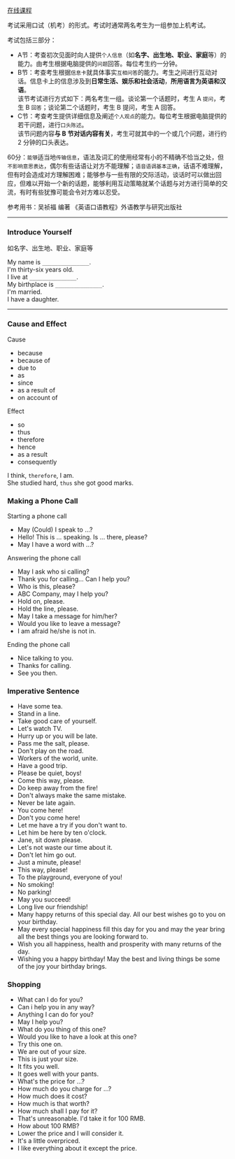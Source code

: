 [在线课程](https://my.lexue-cloud.com/courseMng)

考试采用口试（机考）的形式。考试时通常两名考生为一组参加上机考试。

考试包括三部分：
- A节：考查初次见面时向人提供`个人信息`（如**名字、出生地、职业、家庭**等）的能力。由考生根据电脑提供的`问题`回答。每位考生约一分钟。
- B节：考查考生根据`信息卡`就具体事实`互相问答`的能力。考生之间进行互动对话。信息卡上的信息涉及到**日常生活、娱乐和社会活动**，**所用语言为英语和汉语**。<br/>
该节考试进行方式如下：两名考生一组。谈论第一个话题时，考生 A `提问`，考生 B `回答`；谈论第二个话题时，考生 B 提问，考生 A 回答。
- C节：考查考生提供详细信息及阐述`个人观点`的能力。每位考生根据电脑提供的若干问题，进行`口头陈述`。<br/>
该节问题内容**与 B 节对话内容有关**，考生可就其中的一个或几个问题，进行约 2 分钟的口头表达。

60分：`能够`适当地`传输信息`，语法及词汇的使用经常有小的不精确不恰当之处，但`不影响意思表达`，偶尔有些话语让对方不能理解；`语音语调基本正确`，话语不难理解，但有时会造成对方理解困难；能够参与一些有限的交际活动，谈话时可以做出回应，但难以开始一个新的话题，能够利用互动策略就某个话题与对方进行简单的交流，有时有些犹豫可能会令对方难以忍受。

参考用书：吴祯福 编著 《英语口语教程》外语教学与研究出版社

---

### Introduce Yourself

如名字、出生地、职业、家庭等

My name is `_______________`.<br/>
I'm thirty-six years old.<br/>
I live at  `_______________`.<br/>
My birthplace is  `_______________`.<br/>
I'm married.<br/>
I have a daughter.<br/>

---

### Cause and Effect

Cause
- because
- because of
- due to
- as
- since
- as a result of
- on account of

Effect
- so
- thus
- therefore
- hence
- as a result
- consequently

I think, `therefore`, I am.<br/>
She studied hard, `thus` she got good marks.

### Making a Phone Call

Starting a phone call
- May (Could) I speak to ...?
- Hello! This is ... speaking. Is ... there, please?
- May I have a word with ...?

Answering the phone call
- May I ask who si calling?
- Thank you for calling... Can I help you?
- Who is this, please?
- ABC Company, may I help you?
- Hold on, please.
- Hold the line, please.
- May I take a message for him/her?
- Would you like to leave a message?
- I am afraid he/she is not in.

Ending the phone call
- Nice talking to you.
- Thanks for calling.
- See you then.

### Imperative Sentence

- Have some tea.
- Stand in a line.
- Take good care of yourself.
- Let's watch TV.
- Hurry up or you will be late.
- Pass me the salt, please.
- Don't play on the road.
- Workers of the world, unite.
- Have a good trip.
- Please be quiet, boys!
- Come this way, please.
- Do keep away from the fire!
- Don't always make the same mistake.
- Never be late again.
- You come here!
- Don't you come here!
- Let me have a try if you don't want to.
- Let him be here by ten o'clock.
- Jane, sit down please.
- Let's not waste our time about it.
- Don't let him go out.
- Just a minute, please!
- This way, please!
- To the playground, everyone of you!
- No smoking!
- No parking!
- May you succeed!
- Long live our friendship!
- Many happy returns of this special day. All our best wishes go to you on your birthday.
- May every special happiness fill this day for you and may the year bring all the best things you are looking forward to.
- Wish you all happiness, health and prosperity with many returns of the day.
- Wishing you a happy birthday! May the best and living things be some of the joy your birthday brings.

### Shopping

- What can I do for you?
- Can i help you in any way?
- Anything I can do for you?
- May I help you?
- What do you thing of this one?
- Would you like to have a look at this one?
- Try this one on.
- We are out of your size.
- This is just your size.
- It fits you well.
- It goes well with your pants.
- What's the price for ...?
- How much do you charge for ...?
- How much does it cost?
- How much is that worth?
- How much shall I pay for it?
- That's unreasonable. I'd take it for 100 RMB.
- How about 100 RMB?
- Lower the price and I will consider it.
- It's a little overpriced.
- I like everything about it except the price.

